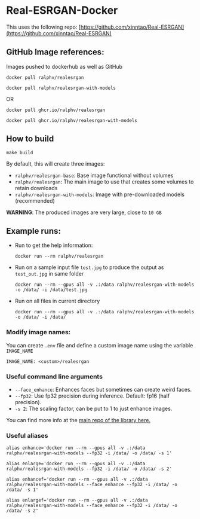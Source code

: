 
# Real-ESRGAN-Docker

This uses the following repo: [https://github.com/xinntao/Real-ESRGAN](https://github.com/xinntao/Real-ESRGAN)

## GitHub Image references:
Images pushed to dockerhub as well as GitHub

```docker
docker pull ralphv/realesrgan
```
```docker
docker pull ralphv/realesrgan-with-models
```
OR
```docker
docker pull ghcr.io/ralphv/realesrgan
```
```docker
docker pull ghcr.io/ralphv/realesrgan-with-models
```

## How to build

```shell
make build
```
By default, this will create three images:

* `ralphv/realesrgan-base`: Base image functional without volumes
* `ralphv/realesrgan`: The main image to use that creates some volumes to retain downloads
* `ralphv/realesrgan-with-models`: Image with pre-downloaded models (recommended)

__WARNING__: The produced images are very large, close to `10 GB`

## Example runs:

* Run to get the help information:
    ```shell
    docker run --rm ralphv/realesrgan
    ```
* Run on a sample input file `test.jpg` to produce the output as `test_out.jpg` in same folder
    ```shell
    docker run --rm --gpus all -v .:/data ralphv/realesrgan-with-models -o /data/ -i /data/test.jpg
    ```
* Run on all files in current directory
    ```shell
    docker run --rm --gpus all -v .:/data ralphv/realesrgan-with-models -o /data/ -i /data/
    ```

### Modify image names:

You can create `.env` file and define a custom image name using the variable `IMAGE_NAME`
```dotenv
IMAGE_NAME: <custom>/realesrgan
```

### Useful command line arguments
* `--face_enhance`: Enhances faces but sometimes can create weird faces.
* `--fp32`: Use fp32 precision during inference. Default: fp16 (half precision).
* `-s 2`: The scaling factor, can be put to 1 to just enhance images.

You can find more info at the [main repo of the library here.](https://github.com/xinntao/Real-ESRGAN)

### Useful aliases

```shell
alias enhance='docker run --rm --gpus all -v .:/data ralphv/realesrgan-with-models --fp32 -i /data/ -o /data/ -s 1'
```
```shell
alias enlarge='docker run --rm --gpus all -v .:/data ralphv/realesrgan-with-models --fp32 -i /data/ -o /data/ -s 2'
```
```shell
alias enhancef='docker run --rm --gpus all -v .:/data ralphv/realesrgan-with-models --face_enhance --fp32 -i /data/ -o /data/ -s 1'
```
```shell
alias enlargef='docker run --rm --gpus all -v .:/data ralphv/realesrgan-with-models --face_enhance --fp32 -i /data/ -o /data/ -s 2'
```